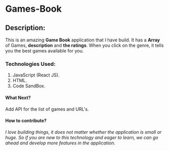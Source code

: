 # Games-Book

## Description:
This is an amazing **Game Book** application that I have build. It has a **Array** of Games, **description** and **the ratings**. When you click on the genre, it tells you the best games available for you.

### Technologies Used:
1) JavaScript (React JS).
2) HTML.
3) Code SandBox.

#### What Next?
Add API for the list of games and URL's.

#### How to contribute?

_I love building things, it does not matter whether the application is small or huge. So if you are new to this technology and eager to learn, we can go ahead and develop more features in the application._ 


